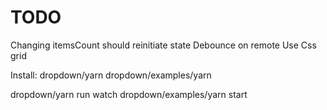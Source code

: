 # TODO

Changing itemsCount should reinitiate state
Debounce on remote
Use Css grid


Install:
dropdown/yarn
dropdown/examples/yarn

dropdown/yarn run watch
dropdown/examples/yarn start
